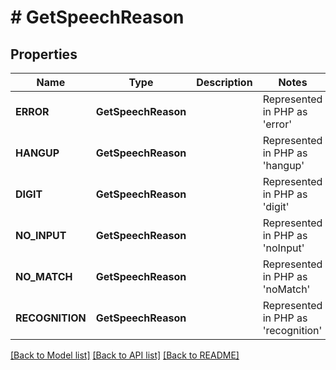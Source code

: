 # # GetSpeechReason

## Properties

Name | Type | Description | Notes
------------ | ------------- | ------------- | -------------
| **ERROR** | **GetSpeechReason** |  | Represented in PHP as 'error' |
| **HANGUP** | **GetSpeechReason** |  | Represented in PHP as 'hangup' |
| **DIGIT** | **GetSpeechReason** |  | Represented in PHP as 'digit' |
| **NO_INPUT** | **GetSpeechReason** |  | Represented in PHP as 'noInput' |
| **NO_MATCH** | **GetSpeechReason** |  | Represented in PHP as 'noMatch' |
| **RECOGNITION** | **GetSpeechReason** |  | Represented in PHP as 'recognition' |

[[Back to Model list]](../../README.md#models) [[Back to API list]](../../README.md#endpoints) [[Back to README]](../../README.md)

